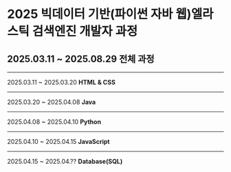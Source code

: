 # 2025 빅데이터 기반(파이썬 자바 웹)엘라스틱 검색엔진 개발자 과정

<h2>2025.03.11 ~ 2025.08.29 전체 과정</h2>
<hr>
<p>2025.03.11 ~ 2025.03.20 <b>HTML & CSS</b></p>
<hr>
<p>2025.03.20 ~ 2025.04.08 <b>Java</b></p>
<hr>
<p>2025.04.08 ~ 2025.04.10 <b>Python</b></p>
<hr>
<p>2025.04.10 ~ 2025.04.15 <b>JavaScript</b></p>
<hr>
<p>2025.04.15 ~ 2025.04.?? <b>Database(SQL)</b></p>
